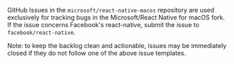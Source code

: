 GitHub Issues in the `microsoft/react-native-macos` repository are used exclusively for tracking bugs in the Microsoft/React Native for macOS fork.  If the issue concerns Facebook's react-native, submit the issue to `facebook/react-native`.

Note: to keep the backlog clean and actionable, issues may be immediately closed if they do not follow one of the above issue templates.
